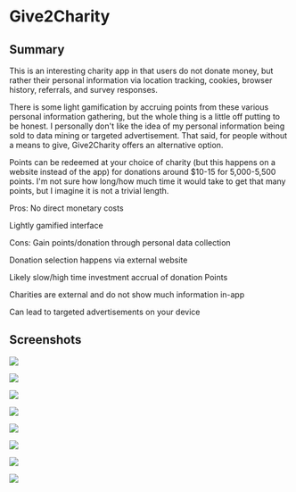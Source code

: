 # Give2Charity

## Summary
This is an interesting charity app in that users do not donate money, but rather their personal information via location tracking, cookies, browser history, referrals, and survey responses.

There is some light gamification by accruing points from these various personal information gathering, but the whole thing is a little off putting to be honest. I personally don't like the idea of my personal information being sold to data mining or targeted advertisement. That said, for people without a means to give, Give2Charity offers an alternative option.

Points can be redeemed at your choice of charity (but this happens on a website instead of the app) for donations around $10-15 for 5,000-5,500 points. I'm not sure how long/how much time it would take to get that many points, but I imagine it is not a trivial length.

Pros:
No direct monetary costs

Lightly gamified interface


Cons:
Gain points/donation through personal data collection

Donation selection happens via external website

Likely slow/high time investment accrual of donation Points

Charities are external and do not show much information in-app

Can lead to targeted advertisements on your device


## Screenshots

![](./img/Give2Charity_001.png)

![](./img/Give2Charity_002.png)

![](./img/Give2Charity_003.png)

![](./img/Give2Charity_004.png)

![](./img/Give2Charity_005.png)

![](./img/Give2Charity_006.png)

![](./img/Give2Charity_007.png)

![](./img/Give2Charity_008.png)
